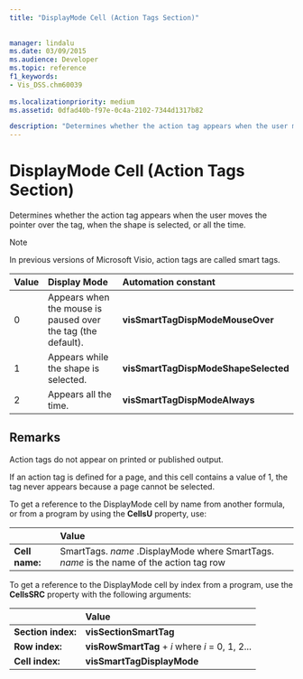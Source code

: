 ```yaml
---
title: "DisplayMode Cell (Action Tags Section)"
 
 
manager: lindalu
ms.date: 03/09/2015
ms.audience: Developer
ms.topic: reference
f1_keywords:
- Vis_DSS.chm60039
 
ms.localizationpriority: medium
ms.assetid: 0dfad40b-f97e-0c4a-2102-7344d1317b82

description: "Determines whether the action tag appears when the user moves the pointer over the tag, when the shape is selected, or all the time."
---
```


# DisplayMode Cell (Action Tags Section)

Determines whether the action tag appears when the user moves the pointer over the tag, when the shape is selected, or all the time.
  
> [!NOTE]
> In previous versions of Microsoft Visio, action tags are called smart tags. 
  
|**Value**|**Display Mode**|**Automation constant**|
|:-----|:-----|:-----|
| 0  <br/> | Appears when the mouse is paused over the tag (the default). |**visSmartTagDispModeMouseOver** <br/> |
| 1  <br/> | Appears while the shape is selected. |**visSmartTagDispModeShapeSelected** <br/> |
| 2  <br/> | Appears all the time. |**visSmartTagDispModeAlways** <br/> |
   
## Remarks

Action tags do not appear on printed or published output. 
  
If an action tag is defined for a page, and this cell contains a value of 1, the tag never appears because a page cannot be selected. 
  
To get a reference to the DisplayMode cell by name from another formula, or from a program by using the **CellsU** property, use: 
  
||Value |
|:-----|:-----|
| **Cell name:**  <br/> | SmartTags.  *name*  .DisplayMode           where SmartTags. *name*  is the name of the action tag row  <br/> |
   
To get a reference to the DisplayMode cell by index from a program, use the **CellsSRC** property with the following arguments: 
  
||Value |
|:-----|:-----|
| **Section index:**  <br/> |**visSectionSmartTag** <br/> |
| **Row index:**  <br/> |**visRowSmartTag** +  *i*            where  *i*  = 0, 1, 2... |
| **Cell index:**  <br/> |**visSmartTagDisplayMode** <br/> |
   

